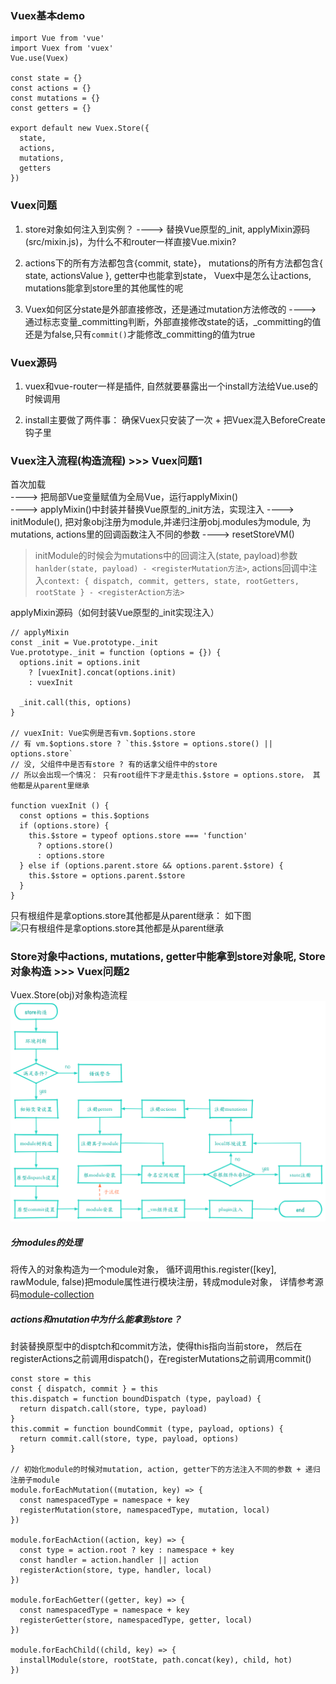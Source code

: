 ### Vuex基本demo
```
import Vue from 'vue'
import Vuex from 'vuex'
Vue.use(Vuex)

const state = {}
const actions = {}
const mutations = {}
const getters = {}

export default new Vuex.Store({
  state,
  actions,
  mutations,
  getters
})

```

### Vuex问题
1. store对象如何注入到实例？ ----> 替换Vue原型的_init, applyMixin源码(src/mixin.js)，为什么不和router一样直接Vue.mixin?

2. actions下的所有方法都包含{commit, state}， mutations的所有方法都包含{ state, actionsValue }, getter中也能拿到state， Vuex中是怎么让actions, mutations能拿到store里的其他属性的呢

3. Vuex如何区分state是外部直接修改，还是通过mutation方法修改的 ----> 通过标志变量_committing判断，外部直接修改state的话，_committing的值还是为false,只有`commit()`才能修改_committing的值为true


### Vuex源码
1. vuex和vue-router一样是插件, 自然就要暴露出一个install方法给Vue.use的时候调用

2. install主要做了两件事： 确保Vuex只安装了一次 + 把Vuex混入BeforeCreate钩子里


### Vuex注入流程(构造流程) >>> Vuex问题1
首次加载  
----> 把局部Vue变量赋值为全局Vue，运行applyMixin()  
----> applyMixin()中封装并替换Vue原型的_init方法，实现注入
----> initModule(), 把对象obj注册为module,并递归注册obj.modules为module, 为mutations, actions里的回调函数注入不同的参数
----> resetStoreVM()
> initModule的时候会为mutations中的回调注入(state, payload)参数`hanlder(state, payload) - <registerMutation方法>`, actions回调中注入`context: { dispatch, commit, getters, state, rootGetters, rootState } - <registerAction方法>`   

applyMixin源码（如何封装Vue原型的_init实现注入）
```
// applyMixin
const _init = Vue.prototype._init
Vue.prototype._init = function (options = {}) {
  options.init = options.init
    ? [vuexInit].concat(options.init)
    : vuexInit
  
  _init.call(this, options)
}

// vuexInit: Vue实例是否有vm.$options.store
// 有 vm.$options.store ? `this.$store = options.store() || options.store`
// 没, 父组件中是否有store ? 有的话拿父组件中的store
// 所以会出现一个情况： 只有root组件下才是走this.$store = options.store， 其他都是从parent里继承

function vuexInit () {
  const options = this.$options
  if (options.store) {
    this.$store = typeof options.store === 'function'
      ? options.store()
      : options.store
  } else if (options.parent.store && options.parent.$store) {
    this.$store = options.parent.$store
  }
}
```
只有根组件是拿options.store其他都是从parent继承： 如下图
![只有根组件是拿options.store其他都是从parent继承](https://awps-assets.meituan.net/mit-x/blog-images-bundle-2017/2b53bbc5.jpg)


### Store对象中actions, mutations, getter中能拿到store对象呢, Store对象构造  >>> Vuex问题2
Vuex.Store(obj)对象构造流程
![Vuex.Store(obj)对象构造流程](./Vuex.Store.jpg)

##### 分modules的处理
将传入的对象构造为一个module对象， 循环调用this.register([key], rawModule, false)把module属性进行模块注册，转成module对象， 详情参考源码[module-collection](https://github.com/vuejs/vuex/blob/dev/src/module/module-collection.js)

##### actions和mutation中为什么能拿到store？
封装替换原型中的disptch和commit方法，使得this指向当前store， 然后在registerActions之前调用dispatch()，在registerMutations之前调用commit()
```
const store = this
const { dispatch, commit } = this
this.dispatch = function boundDispatch (type, payload) {
  return dispatch.call(store, type, payload)
}
this.commit = function boundCommit (type, payload, options) {
  return commit.call(store, type, payload, options)
}

// 初始化module的时候对mutation, action, getter下的方法注入不同的参数 + 递归注册子module
module.forEachMutation((mutation, key) => {
  const namespacedType = namespace + key
  registerMutation(store, namespacedType, mutation, local)
})

module.forEachAction((action, key) => {
  const type = action.root ? key : namespace + key
  const handler = action.handler || action
  registerAction(store, type, handler, local)
})

module.forEachGetter((getter, key) => {
  const namespacedType = namespace + key
  registerGetter(store, namespacedType, getter, local)
})

module.forEachChild((child, key) => {
  installModule(store, rootState, path.concat(key), child, hot)
})
```





